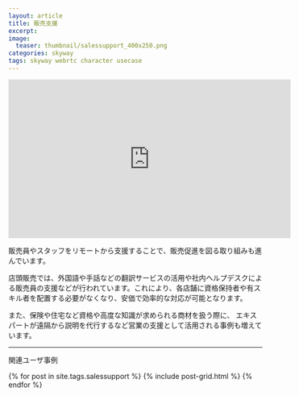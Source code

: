 ```yaml
---
layout: article
title: 販売支援
excerpt: 
image:
  teaser: thumbnail/salessupport_400x250.png
categories: skyway
tags: skyway webrtc character usecase
---
```


<iframe width="560" height="315" src="https://www.youtube.com/embed/kW_bBwXiHLo?rel=0" frameborder="0" allowfullscreen></iframe>

販売員やスタッフをリモートから支援することで、販売促進を図る取り組みも進んでいます。

店頭販売では、外国語や手話などの翻訳サービスの活用や社内ヘルプデスクによる販売員の支援などが行われています。これにより、各店舗に資格保持者や有スキル者を配置する必要がなくなり、安価で効率的な対応が可能となります。

また、保険や住宅など資格や高度な知識が求められる商材を扱う際に、
エキスパートが遠隔から説明を代行するなど営業の支援として活用される事例も増えています。

<hr>

関連ユーザ事例

<div class="tiles">
{% for post in site.tags.salessupport %}
  {% include post-grid.html %}
{% endfor %}
</div><!-- /.tiles -->